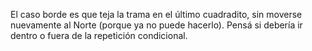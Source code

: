 El caso borde es que teja la trama en el último cuadradito, sin moverse nuevamente al Norte (porque ya no puede hacerlo). Pensá si debería ir dentro o fuera de la repetición condicional. 